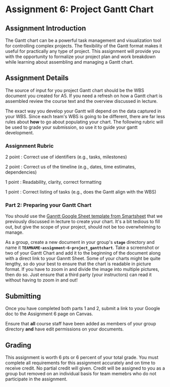 Assignment 6: Project Gantt Chart
=================================

## Assignment Introduction

The Gantt chart can be a powerful task management and visualization tool for controlling complex projects. The flexibility of the Gantt format makes it useful for practically any type of project. This assignment will provide you with the opportunity to formalize your project plan and work breakdown while learning about assembling and managing a Gantt chart. 


## Assignment Details

The source of input for you project Gantt chart should be the WBS document you created for A5. If you need a refresh on how a Gantt chart is assembled review the course text and the overview discussed in lecture.

The exact way you develop your Gantt will depend on the data captured in your WBS. Since each team's WBS is going to be different, there are far less rules about __how__ to go about populating your chart. The following rubric will be used to grade your submission, so use it to guide your gantt development.


### Assignment Rubric

2 point
: Correct use of identifiers (e.g., tasks, milestones)

2 point
: Correct us of the timeline (e.g., dates, time estimates, dependencies)

1 point
: Readability, clarity, correct formatting

1 point
: Correct listing of tasks (e.g., does the Gantt align with the WBS)

### Part 2: Preparing your Gantt Chart

You should use the [Ganntt Google Sheet template from Smartsheet](https://www.smartsheet.com/content/google-sheets-project-management-templates#gantt-chart-template) that we previously discussed in lecture to create your chart. It's a bit tedious to fill out, but give the scope of your project, should not be too overwhelming to manage.

As a group, create a new document in your group's **`stage`** directory and name it **`TEAMNAME-assignment-6-project_ganttchart`**. Take a screenshot or two of your Gantt Chart and add it to the beginning of the document along with a direct link to your Ganntt Sheet. Some of your charts might be quite lengthy, so do your best to ensure that the chart is readable in picture format. If you have to zoom in and divide the image into multiple pictures, then do so. Just ensure that a third party (your instructors) can read it without having to zoom in and out! 

## Submitting 

Once you have completed both parts 1 and 2, submit a link to your Google doc to the Assignment 6 page on Canvas.

Ensure that **all** course staff have been added as members of your group directory **and** have edit permissions on your documents.

## Grading

This assignment is worth 6 pts or 6 percent of your total grade. You must complete all requirements for this assignment accurately and on time to receive credit. No partial credit will given. Credit will be assigned to you as a group but removed on an individual basis for team memebrs who do not participate in the assignment.
